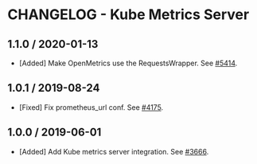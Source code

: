 # CHANGELOG - Kube Metrics Server

## 1.1.0 / 2020-01-13

* [Added] Make OpenMetrics use the RequestsWrapper. See [#5414](https://github.com/DataDog/integrations-core/pull/5414).

## 1.0.1 / 2019-08-24

* [Fixed] Fix prometheus_url conf. See [#4175](https://github.com/DataDog/integrations-core/pull/4175).

## 1.0.0 / 2019-06-01

* [Added] Add Kube metrics server integration. See [#3666](https://github.com/DataDog/integrations-core/pull/3666).
